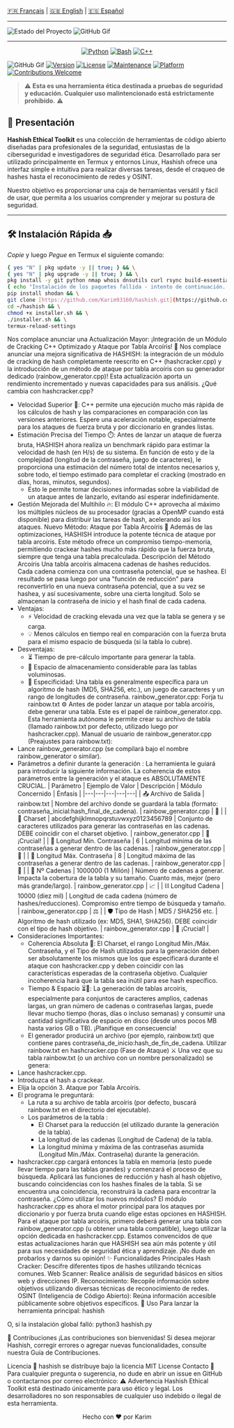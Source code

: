 [🇫🇷 Français](https://github.com/karim93160/hashish/blob/main/README.md) | [🇬🇧 English](https://github.com/karim93160/hashish/blob/main/README_EN.md) | [🇪🇸 Español](https://github.com/karim93160/hashish/blob/main/README_ES.md)

---

![Estado del Proyecto](https://img.shields.io/badge/Estado%20del%20Proyecto-ESTABLE%20%F0%9F%91%8D-green)
![GitHub Gif](https://github.com/Karim93160/Dark-Web/blob/7612fb26e60cc7816e80ae5bb792eeac1942dee8/20250530_022342.gif)

---

<div align="center">

[![Python](https://img.shields.io/badge/-%F0%9F%90%8DPython-3776AB?style=for-the-badge&logo=python&logoColor=FFD43B&labelColor=3776AB)](https://www.python.org/)
[![Bash](https://img.shields.io/badge/-%E2%9A%A1%EF%B8%8FShell-4EAA25?style=for-the-badge&logo=gnu-bash&logoColor=white&labelColor=4EAA25)](https://www.gnu.org/software/bash/)
[![C++](https://img.shields.io/badge/-%E2%9C%94%EF%B8%8FC++-FF69B4?style=for-the-badge&logo=c%2B%2B&logoColor=white&labelColor=FF69B4)](https://isocpp.org/)

</div>

![GitHub Gif](https://github.com/Karim93160/Dark-Web/blob/8ce3d8fac41a5cbeb94f8082d4febd5d688732d1/Screen_Recording_20250531_163158_Termux-ezgif.com-video-to-gif-converter-1.gif)
[![Version](https://img.shields.io/badge/Version-5.1-red.svg)](https://github.com/Karim93160/wazabi)
[![License](https://img.shields.io/badge/License-MIT-yellow.svg?style=flat-square)](https://opensource.org/licenses/MIT)
[![Maintenance](https://img.shields.io/badge/Maintained-Yes-green.svg?style=flat-square)](https://github.com/YOUR_GITHUB_USERNAME/hashish/commits/main)
[![Platform](https://img.shields.io/badge/Platform-Termux%20%7C%20Linux-lightgrey.svg?style=flat-square)](https://termux.com/)
[![Contributions Welcome](https://img.shields.io/badge/Contributions-Welcome-brightgreen.svg?style=flat-square)](https://github.com/YOUR_GITHUB_USERNAME/hashish/CONTRIBUTING.md)

> ⚠️ **Esta es una herramienta ética destinada a pruebas de seguridad y educación. Cualquier uso malintencionado está estrictamente prohibido.** ⚠️

## 🎯 Presentación

**Hashish Ethical Toolkit** es una colección de herramientas de código abierto diseñadas para profesionales de la seguridad, entusiastas de la ciberseguridad e investigadores de seguridad ética. Desarrollado para ser utilizado principalmente en Termux y entornos Linux, Hashish ofrece una interfaz simple e intuitiva para realizar diversas tareas, desde el craqueo de hashes hasta el reconocimiento de redes y OSINT.

Nuestro objetivo es proporcionar una caja de herramientas versátil y fácil de usar, que permita a los usuarios comprender y mejorar su postura de seguridad.

---
## 🛠️ Instalación Rápida 📥
*Copie* y luego *Pegue* en Termux
el siguiente comando:
```bash
{ yes "N" | pkg update -y || true; } && \
{ yes "N" | pkg upgrade -y || true; } && \
pkg install -y git python nmap whois dnsutils curl rsync build-essential openssl ncurses-utils || \
{ echo "Instalación de los paquetes fallida - intento de continuación..."; } && \
pip install shodan && \
git clone [https://github.com/Karim93160/hashish.git](https://github.com/Karim93160/hashish.git) ~/hashish && \
cd ~/hashish && \
chmod +x installer.sh && \
./installer.sh && \
termux-reload-settings

```


Nos complace anunciar una
Actualización Mayor: ¡Integración de un Módulo de Cracking C++ Optimizado y Ataque por Tabla Arcoíris! 🎉
Nos complace anunciar una mejora significativa de HASHISH: la integración de un módulo de cracking de hash completamente reescrito en C++ (hashcracker.cpp) y la introducción de un método de ataque por tabla arcoíris con su generador dedicado (rainbow_generator.cpp)! Esta actualización aporta un rendimiento incrementado y nuevas capacidades para sus análisis.
¿Qué cambia con hashcracker.cpp?
 * Velocidad Superior 🚀: C++ permite una ejecución mucho más rápida de los cálculos de hash y las comparaciones en comparación con las versiones anteriores. Espere una aceleración notable, especialmente para los ataques de fuerza bruta y por diccionario en grandes listas.
 * Estimación Precisa del Tiempo ⏱️: Antes de lanzar un ataque de fuerza bruta, HASHISH ahora realiza un benchmark rápido para estimar la velocidad de hash (en H/s) de su sistema. En función de esto y de la complejidad (longitud de la contraseña, juego de caracteres), le proporciona una estimación del número total de intentos necesarios y, sobre todo, el tiempo estimado para completar el cracking (mostrado en días, horas, minutos, segundos).
   * Esto le permite tomar decisiones informadas sobre la viabilidad de un ataque antes de lanzarlo, evitando así esperar indefinidamente.
 * Gestión Mejorada del Multihilo 🔥: El módulo C++ aprovecha al máximo los múltiples núcleos de su procesador (gracias a OpenMP cuando está disponible) para distribuir las tareas de hash, acelerando así los ataques.
Nuevo Método: Ataque por Tabla Arcoíris 🌈
Además de las optimizaciones, HASHISH introduce la potente técnica de ataque por tabla arcoíris. Este método ofrece un compromiso tiempo-memoria, permitiendo crackear hashes mucho más rápido que la fuerza bruta, siempre que tenga una tabla precalculada.
Descripción del Método Arcoíris
Una tabla arcoíris almacena cadenas de hashes reducidos. Cada cadena comienza con una contraseña potencial, que se hashea. El resultado se pasa luego por una "función de reducción" para reconvertirlo en una nueva contraseña potencial, que a su vez se hashea, y así sucesivamente, sobre una cierta longitud. Solo se almacenan la contraseña de inicio y el hash final de cada cadena.
 * Ventajas:
   * ⚡ Velocidad de cracking elevada una vez que la tabla se genera y se carga.
   * 💡 Menos cálculos en tiempo real en comparación con la fuerza bruta para el mismo espacio de búsqueda (si la tabla lo cubre).
 * Desventajas:
   * ⏳ Tiempo de pre-cálculo importante para generar la tabla.
   * 💾 Espacio de almacenamiento considerable para las tablas voluminosas.
   * 🎯 Especificidad: Una tabla es generalmente específica para un algoritmo de hash (MD5, SHA256, etc.), un juego de caracteres y un rango de longitudes de contraseña.
rainbow_generator.cpp: Forja tu rainbow.txt ⚙️
Antes de poder lanzar un ataque por tabla arcoíris, debe generar una tabla. Este es el papel de rainbow_generator.cpp. Esta herramienta autónoma le permite crear su archivo de tabla (llamado rainbow.txt por defecto, utilizado luego por hashcracker.cpp).
Manual de usuario de rainbow_generator.cpp (Preajustes para rainbow.txt):
 * Lance rainbow_generator.cpp (se compilará bajo el nombre rainbow_generator o similar).
 * Parámetros a definir durante la generación : La herramienta le guiará para introducir la siguiente información. La coherencia de estos parámetros entre la generación y el ataque es ABSOLUTAMENTE CRUCIAL.
   | Parámetro | Ejemplo de Valor | Descripción | Módulo Concernido | Énfasis |
   |---|---|---|---|---|
   | 📤 Archivo de Salida | rainbow.txt | Nombre del archivo donde se guardará la tabla (formato: contraseña_inicial:hash_final_de_cadena). | rainbow_generator.cpp | 📝 |
   | 🔡 Charset | abcdefghijklmnopqrstuvwxyz0123456789 | Conjunto de caracteres utilizados para generar las contraseñas en las cadenas. DEBE coincidir con el charset objetivo. | rainbow_generator.cpp | 🔑 ¡Crucial! |
   | 📏 Longitud Mín. Contraseña | 6 | Longitud mínima de las contraseñas a generar dentro de las cadenas. | rainbow_generator.cpp | 🔢 |
   | 📐 Longitud Máx. Contraseña | 8 | Longitud máxima de las contraseñas a generar dentro de las cadenas. | rainbow_generator.cpp | 🔢 |
   | 🔗 Nº Cadenas | 1000000 (1 Millón) | Número de cadenas a generar. Impacta la cobertura de la tabla y su tamaño. Cuanto más, mejor (pero más grande/largo). | rainbow_generator.cpp | 📈 |
   | ⛓️ Longitud Cadena | 10000 (diez mil) | Longitud de cada cadena (número de hashes/reducciones). Compromiso entre tiempo de búsqueda y tamaño. | rainbow_generator.cpp | ⚖️ |
   | 🛡️ Tipo de Hash | MD5 / SHA256 etc. | Algoritmo de hash utilizado (ex: MD5, SHA1, SHA256). DEBE coincidir con el tipo de hash objetivo. | rainbow_generator.cpp | 🔑 ¡Crucial! |
 * Consideraciones Importantes:
   * Coherencia Absoluta 🔑: El Charset, el rango Longitud Mín./Máx. Contraseña, y el Tipo de Hash utilizados para la generación deben ser absolutamente los mismos que los que especificará durante el ataque con hashcracker.cpp y deben coincidir con las características esperadas de la contraseña objetivo. Cualquier incoherencia hará que la tabla sea inútil para ese hash específico.
   * Tiempo & Espacio ⏳💾: La generación de tablas arcoíris, especialmente para conjuntos de caracteres amplios, cadenas largas, un gran número de cadenas o contraseñas largas, puede llevar mucho tiempo (horas, días o incluso semanas) y consumir una cantidad significativa de espacio en disco (desde unos pocos MB hasta varios GB o TB). ¡Planifique en consecuencia!
   * El generador producirá un archivo (por ejemplo, rainbow.txt) que contiene pares contraseña_de_inicio:hash_de_fin_de_cadena.
Utilizar rainbow.txt en hashcracker.cpp (Fase de Ataque) ⚔️
Una vez que su tabla rainbow.txt (o un archivo con un nombre personalizado) se genera:
 * Lance hashcracker.cpp.
 * Introduzca el hash a crackear.
 * Elija la opción 3. Ataque por Tabla Arcoíris.
 * El programa le preguntará:
   * La ruta a su archivo de tabla arcoíris (por defecto, buscará rainbow.txt en el directorio del ejecutable).
   * Los parámetros de la tabla :
     * El Charset para la reducción (el utilizado durante la generación de la tabla).
     * La longitud de las cadenas (Longitud de Cadena) de la tabla.
     * La longitud mínima y máxima de las contraseñas asumida (Longitud Mín./Máx. Contraseña) durante la generación.
 * hashcracker.cpp cargará entonces la tabla en memoria (esto puede llevar tiempo para las tablas grandes) y comenzará el proceso de búsqueda. Aplicará las funciones de reducción y hash al hash objetivo, buscando coincidencias con los hashes finales de la tabla. Si se encuentra una coincidencia, reconstruirá la cadena para encontrar la contraseña.
¿Cómo utilizar los nuevos módulos?
El módulo hashcracker.cpp es ahora el motor principal para los ataques por diccionario y por fuerza bruta cuando elige estas opciones en HASHISH. Para el ataque por tabla arcoíris, primero deberá generar una tabla con rainbow_generator.cpp (u obtener una tabla compatible), luego utilizar la opción dedicada en hashcracker.cpp.
Estamos convencidos de que estas actualizaciones harán que HASHISH sea aún más potente y útil para sus necesidades de seguridad ética y aprendizaje. ¡No dude en probarlos y darnos su opinión!
✨ Funcionalidades Principales
Hash Cracker:
Descifre diferentes tipos de hashes utilizando técnicas comunes.
Web Scanner:
Realice análisis de seguridad básicos en sitios web y direcciones IP.
Reconocimiento:
Recopile información sobre objetivos utilizando diversas técnicas de reconocimiento de redes.
OSINT (Inteligencia de Código Abierto): Reúna información accesible públicamente sobre objetivos específicos.
🚀 Uso
Para lanzar la herramienta principal:
hashish


O, si la instalación global falló:
python3 hashish.py


🤝 Contribuciones
¡Las contribuciones son bienvenidas! Si desea mejorar Hashish, corregir errores o agregar nuevas funcionalidades, consulte nuestra Guía de Contribuciones.





Licencia 📜
hashish se distribuye bajo la licencia MIT License
Contacto 📧
Para cualquier pregunta o sugerencia, no dude en abrir un issue en GitHub o contactarnos por correo electrónico:
⚠️ Advertencia
Hashish Ethical Toolkit está destinado únicamente para uso ético y legal. Los desarrolladores no son responsables de cualquier uso indebido o ilegal de esta herramienta.
<p align="center">
Hecho con ❤️ por Karim
</p>
